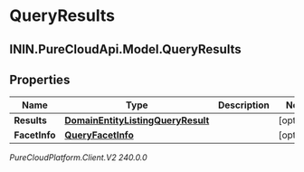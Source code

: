# QueryResults

## ININ.PureCloudApi.Model.QueryResults

## Properties

|Name | Type | Description | Notes|
|------------ | ------------- | ------------- | -------------|
| **Results** | [**DomainEntityListingQueryResult**](DomainEntityListingQueryResult) |  | [optional] |
| **FacetInfo** | [**QueryFacetInfo**](QueryFacetInfo) |  | [optional] |



_PureCloudPlatform.Client.V2 240.0.0_
